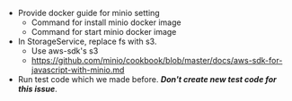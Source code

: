 
- Provide docker guide for minio setting
  - Command for install minio docker image
  - Command for start minio docker image
- In StorageService, replace fs with s3.
    - Use aws-sdk's s3
    - https://github.com/minio/cookbook/blob/master/docs/aws-sdk-for-javascript-with-minio.md
- Run test code which we made before. ***Don't create new test code for this issue***.